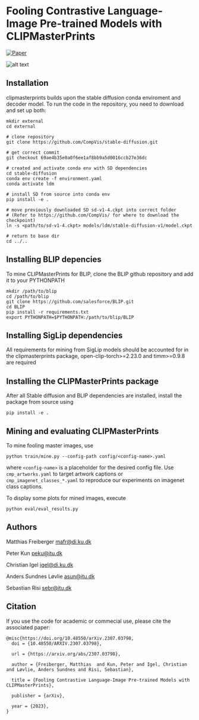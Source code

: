 # Fooling Contrastive Language-Image Pre-trained Models with CLIPMasterPrints

[![Paper](https://img.shields.io/badge/paper-arxiv.2307.03798-B31B1B.svg)](https://arxiv.org/abs/2307.03798) 

![alt text](static/demo.gif)

Installation
-------

clipmasterprints builds upon the stable diffusion conda enviroment and decoder model.
To run the code in the repository, you need to download and set up both:

```
mkdir external
cd external

# clone repository
git clone https://github.com/CompVis/stable-diffusion.git

# get correct commit
git checkout 69ae4b35e0a0f6ee1af8bb9a5d0016ccb27e36dc

# created and activate conda env with SD dependencies
cd stable-diffusion
conda env create -f environment.yaml
conda activate ldm

# install SD from source into conda env
pip install -e .

# move previously downloaded SD sd-v1-4.ckpt into correct folder
# (Refer to https://github.com/CompVis/ for where to download the checkpoint)
ln -s <path/to/sd-v1-4.ckpt> models/ldm/stable-diffusion-v1/model.ckpt 

# return to base dir
cd ../..

```



Installing  BLIP depencies
-------
To mine CLIPMasterPrints for BLIP, clone the BLIP github repository and add it to your PYTHONPATH

```
mkdir /path/to/blip
cd /path/to/blip
git clone https://github.com/salesforce/BLIP.git
cd BLIP
pip install -r requirements.txt
export PYTHONPATH=$PYTHONPATH:/path/to/blip/BLIP
```


Installing SigLip dependencies
-------
All requirements for mining from SigLip models should be accounted for in the clipmasterprints package, open-clip-torch>=2.23.0 and timm>=0.9.8 are required

Installing the CLIPMasterPrints package
-------
After all Stable diffusion and BLIP dependencies are installed, install the package from source using

```
pip install -e .
```

Mining and evaluating CLIPMasterPrints
-------

To mine fooling master images, use
```
python train/mine.py --config-path config/<config-name>.yaml
```
where ```<config-name>``` is a placeholder for the desired config file.
Use ```cmp_artworks.yaml``` to target artwork captions or ```cmp_imagenet_classes_*.yaml``` to reproduce our experiments on imagenet class captions.

To display some plots for mined images, execute
```
python eval/eval_results.py
```

Authors
-------

Matthias Freiberger <mafr@di.ku.dk>

Peter Kun <peku@itu.dk>

Christian Igel <igel@di.ku.dk>

Anders Sundnes Løvlie <asun@itu.dk>
 
Sebastian Risi <sebr@itu.dk>

Citation
------
If you use the code for academic or commecial use, please cite the associated paper:
```
@misc{https://doi.org/10.48550/arXiv.2307.03798,
  doi = {10.48550/ARXIV.2307.03798},
  
  url = {https://arxiv.org/abs/2307.03798},
  
  author = {Freiberger, Matthias  and Kun, Peter and Igel, Christian and Løvlie, Anders Sundnes and Risi, Sebastian},
  
  title = {Fooling Contrastive Language-Image Pre-trained Models with CLIPMasterPrints},
  
  publisher = {arXiv},
  
  year = {2023},
}
